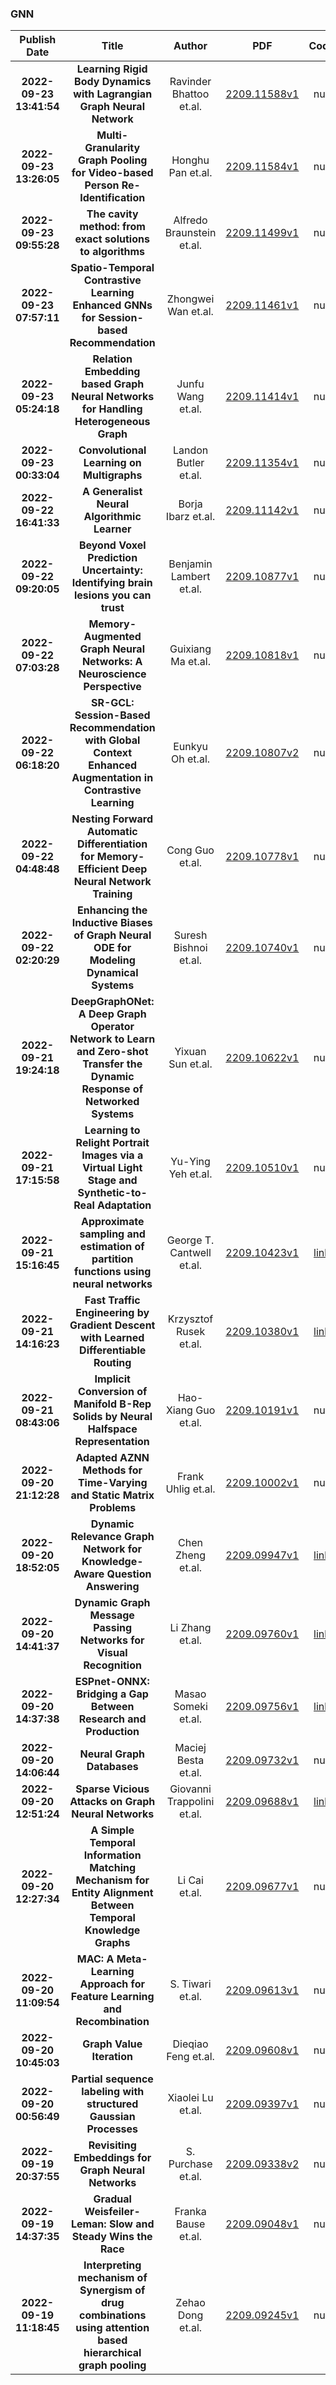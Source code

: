 
### GNN
|Publish Date|Title|Author|PDF|Code|
| :---: | :---: | :---: | :---: | :---: |
|**2022-09-23 13:41:54**|**Learning Rigid Body Dynamics with Lagrangian Graph Neural Network**|Ravinder Bhattoo et.al.|[2209.11588v1](http://arxiv.org/abs/2209.11588v1)|null|
|**2022-09-23 13:26:05**|**Multi-Granularity Graph Pooling for Video-based Person Re-Identification**|Honghu Pan et.al.|[2209.11584v1](http://arxiv.org/abs/2209.11584v1)|null|
|**2022-09-23 09:55:28**|**The cavity method: from exact solutions to algorithms**|Alfredo Braunstein et.al.|[2209.11499v1](http://arxiv.org/abs/2209.11499v1)|null|
|**2022-09-23 07:57:11**|**Spatio-Temporal Contrastive Learning Enhanced GNNs for Session-based   Recommendation**|Zhongwei Wan et.al.|[2209.11461v1](http://arxiv.org/abs/2209.11461v1)|null|
|**2022-09-23 05:24:18**|**Relation Embedding based Graph Neural Networks for Handling   Heterogeneous Graph**|Junfu Wang et.al.|[2209.11414v1](http://arxiv.org/abs/2209.11414v1)|null|
|**2022-09-23 00:33:04**|**Convolutional Learning on Multigraphs**|Landon Butler et.al.|[2209.11354v1](http://arxiv.org/abs/2209.11354v1)|null|
|**2022-09-22 16:41:33**|**A Generalist Neural Algorithmic Learner**|Borja Ibarz et.al.|[2209.11142v1](http://arxiv.org/abs/2209.11142v1)|null|
|**2022-09-22 09:20:05**|**Beyond Voxel Prediction Uncertainty: Identifying brain lesions you can   trust**|Benjamin Lambert et.al.|[2209.10877v1](http://arxiv.org/abs/2209.10877v1)|null|
|**2022-09-22 07:03:28**|**Memory-Augmented Graph Neural Networks: A Neuroscience Perspective**|Guixiang Ma et.al.|[2209.10818v1](http://arxiv.org/abs/2209.10818v1)|null|
|**2022-09-22 06:18:20**|**SR-GCL: Session-Based Recommendation with Global Context Enhanced   Augmentation in Contrastive Learning**|Eunkyu Oh et.al.|[2209.10807v2](http://arxiv.org/abs/2209.10807v2)|null|
|**2022-09-22 04:48:48**|**Nesting Forward Automatic Differentiation for Memory-Efficient Deep   Neural Network Training**|Cong Guo et.al.|[2209.10778v1](http://arxiv.org/abs/2209.10778v1)|null|
|**2022-09-22 02:20:29**|**Enhancing the Inductive Biases of Graph Neural ODE for Modeling   Dynamical Systems**|Suresh Bishnoi et.al.|[2209.10740v1](http://arxiv.org/abs/2209.10740v1)|null|
|**2022-09-21 19:24:18**|**DeepGraphONet: A Deep Graph Operator Network to Learn and Zero-shot   Transfer the Dynamic Response of Networked Systems**|Yixuan Sun et.al.|[2209.10622v1](http://arxiv.org/abs/2209.10622v1)|null|
|**2022-09-21 17:15:58**|**Learning to Relight Portrait Images via a Virtual Light Stage and   Synthetic-to-Real Adaptation**|Yu-Ying Yeh et.al.|[2209.10510v1](http://arxiv.org/abs/2209.10510v1)|null|
|**2022-09-21 15:16:45**|**Approximate sampling and estimation of partition functions using neural   networks**|George T. Cantwell et.al.|[2209.10423v1](http://arxiv.org/abs/2209.10423v1)|[link](https://github.com/gcant/distvae)|
|**2022-09-21 14:16:23**|**Fast Traffic Engineering by Gradient Descent with Learned Differentiable   Routing**|Krzysztof Rusek et.al.|[2209.10380v1](http://arxiv.org/abs/2209.10380v1)|[link](https://github.com/krzysztofrusek/net2vec)|
|**2022-09-21 08:43:06**|**Implicit Conversion of Manifold B-Rep Solids by Neural Halfspace   Representation**|Hao-Xiang Guo et.al.|[2209.10191v1](http://arxiv.org/abs/2209.10191v1)|null|
|**2022-09-20 21:12:28**|**Adapted AZNN Methods for Time-Varying and Static Matrix Problems**|Frank Uhlig et.al.|[2209.10002v1](http://arxiv.org/abs/2209.10002v1)|null|
|**2022-09-20 18:52:05**|**Dynamic Relevance Graph Network for Knowledge-Aware Question Answering**|Chen Zheng et.al.|[2209.09947v1](http://arxiv.org/abs/2209.09947v1)|[link](https://github.com/hlr/drgn)|
|**2022-09-20 14:41:37**|**Dynamic Graph Message Passing Networks for Visual Recognition**|Li Zhang et.al.|[2209.09760v1](http://arxiv.org/abs/2209.09760v1)|[link](https://github.com/fudan-zvg/dgmn2)|
|**2022-09-20 14:37:38**|**ESPnet-ONNX: Bridging a Gap Between Research and Production**|Masao Someki et.al.|[2209.09756v1](http://arxiv.org/abs/2209.09756v1)|[link](https://github.com/espnet/espnet_onnx)|
|**2022-09-20 14:06:44**|**Neural Graph Databases**|Maciej Besta et.al.|[2209.09732v1](http://arxiv.org/abs/2209.09732v1)|null|
|**2022-09-20 12:51:24**|**Sparse Vicious Attacks on Graph Neural Networks**|Giovanni Trappolini et.al.|[2209.09688v1](http://arxiv.org/abs/2209.09688v1)|[link](https://github.com/giovannitra/savage)|
|**2022-09-20 12:27:34**|**A Simple Temporal Information Matching Mechanism for Entity Alignment   Between Temporal Knowledge Graphs**|Li Cai et.al.|[2209.09677v1](http://arxiv.org/abs/2209.09677v1)|null|
|**2022-09-20 11:09:54**|**MAC: A Meta-Learning Approach for Feature Learning and Recombination**|S. Tiwari et.al.|[2209.09613v1](http://arxiv.org/abs/2209.09613v1)|null|
|**2022-09-20 10:45:03**|**Graph Value Iteration**|Dieqiao Feng et.al.|[2209.09608v1](http://arxiv.org/abs/2209.09608v1)|null|
|**2022-09-20 00:56:49**|**Partial sequence labeling with structured Gaussian Processes**|Xiaolei Lu et.al.|[2209.09397v1](http://arxiv.org/abs/2209.09397v1)|null|
|**2022-09-19 20:37:55**|**Revisiting Embeddings for Graph Neural Networks**|S. Purchase et.al.|[2209.09338v2](http://arxiv.org/abs/2209.09338v2)|null|
|**2022-09-19 14:37:35**|**Gradual Weisfeiler-Leman: Slow and Steady Wins the Race**|Franka Bause et.al.|[2209.09048v1](http://arxiv.org/abs/2209.09048v1)|null|
|**2022-09-19 11:18:45**|**Interpreting mechanism of Synergism of drug combinations using attention   based hierarchical graph pooling**|Zehao Dong et.al.|[2209.09245v1](http://arxiv.org/abs/2209.09245v1)|null|

